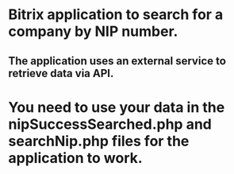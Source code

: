 # Bitrix application to search for a company by NIP number. 
## The application uses an external service to retrieve data via API.

# You need to use your data in the nipSuccessSearched.php and searchNip.php files for the application to work.
